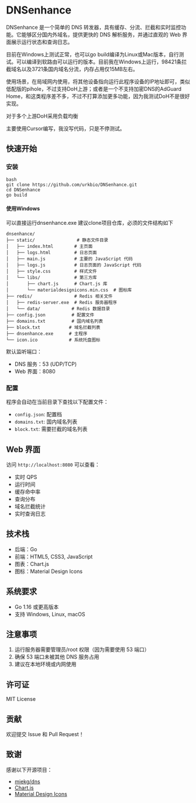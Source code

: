 # DNSenhance

DNSenhance 是一个简单的 DNS 转发器，具有缓存、分流、拦截和实时监控功能。它能够区分国内外域名，提供更快的 DNS 解析服务，并通过直观的 Web 界面展示运行状态和查询日志。

目前在Windows上测试正常，也可以go build编译为Linux或Mac版本，自行测试。可以编译到软路由可以运行的版本。目前我在Windows上运行，98421条拦截域名以及3721条国内域名分流，内存占用仅15MB左右。

使用场景，在局域网内使用，将其他设备指向运行此程序设备的IP地址即可，类似低配版的pihole，不过支持DoH上游；或者是一个不支持加密DNS的AdGuard Home，和这类程序差不多，不过不打算添加更多功能，因为我测试DoH不是很好实现。

对于多个上游DoH采用负载均衡

主要使用Cursor编写，我没写代码，只是不停测试。

## 快速开始

### 安装

```
bash
git clone https://github.com/urkbio/DNSenhance.git
cd DNSenhance
go build
```
#### 使用Windows
可以直接运行dnsenhance.exe
建议clone项目仓库，必须的文件结构如下

```
dnsenhance/
├── static/                # 静态文件目录
│   ├── index.html        # 主页面
│   ├── logs.html         # 日志页面
│   ├── main.js           # 主要的 JavaScript 代码
│   ├── logs.js           # 日志页面的 JavaScript 代码
│   ├── style.css         # 样式文件
│   └── libs/             # 第三方库
│       ├── chart.js      # Chart.js 库
│       └── materialdesignicons.min.css  # 图标库
├── redis/                # Redis 相关文件
│   ├── redis-server.exe  # Redis 服务器程序
│   └── data/            # Redis 数据目录
├── config.json          # 配置文件
├── domains.txt          # 国内域名列表
├── block.txt           # 域名拦截列表
├── dnsenhance.exe      # 主程序
└── icon.ico            # 系统托盘图标
```


默认监听端口：
- DNS 服务：53 (UDP/TCP)
- Web 界面：8080

### 配置

程序会自动在当前目录下查找以下配置文件：
- `config.json`: 配置档
- `domains.txt`: 国内域名列表
- `block.txt`: 需要拦截的域名列表

## Web 界面

访问 `http://localhost:8080` 可以查看：
- 实时 QPS
- 运行时间
- 缓存命中率
- 查询分布
- 域名拦截统计
- 实时查询日志

## 技术栈

- 后端：Go
- 前端：HTML5, CSS3, JavaScript
- 图表：Chart.js
- 图标：Material Design Icons

## 系统要求

- Go 1.16 或更高版本
- 支持 Windows, Linux, macOS

## 注意事项

1. 运行服务器需要管理员/root 权限（因为需要使用 53 端口）
2. 确保 53 端口未被其他 DNS 服务占用
3. 建议在本地环境或内网使用

## 许可证

MIT License

## 贡献

欢迎提交 Issue 和 Pull Request！

## 致谢

感谢以下开源项目：
- [miekg/dns](https://github.com/miekg/dns)
- [Chart.js](https://www.chartjs.org/)
- [Material Design Icons](https://materialdesignicons.com/)
